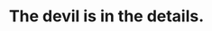 ---
# 主页的配置
layout: myHome # 自定义主页
heroImage: /hero.svg
actionText: 欢迎进入111 →
actionLink: /blog/
title: The devil is in the details.

# 是否启用默认主题的主页
# home: true
# heroImage: /hero.svg
# actionText: Welcome →
# actionLink: /zh/guide/
# features:
# - title: 简洁至上
#   details: 以 Markdown 为中心的项目结构，以最少的配置帮助你专注于写作。
# - title: Vue驱动
#   details: 享受 Vue + webpack 的开发体验，在 Markdown 中使用 Vue 组件，同时可以使用 Vue 来开发自定义主题。
# - title: 高性能
#   details: VuePress 为每个页面预渲染生成静态的 HTML，同时在页面被加载的时候，将作为 SPA 运行。
# footer: MIT Licensed | Copyright © 2018-present Evan You
---